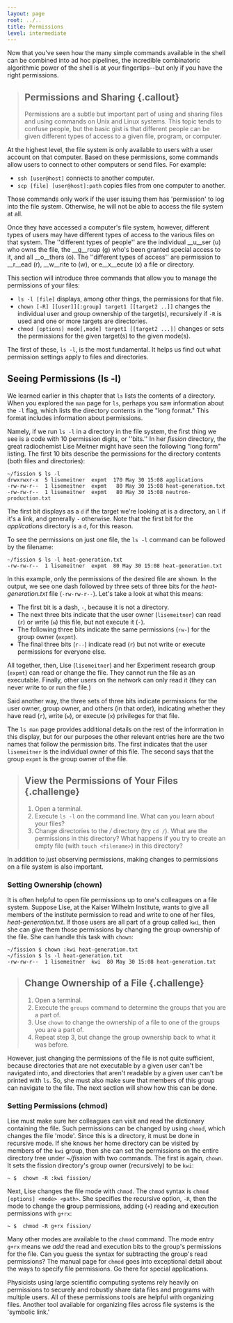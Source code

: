 ```yaml
---
layout: page
root: ../..
title: Permissions
level: intermediate
---
```




Now that you've seen how the many simple commands available in the shell can be
combined into ad hoc pipelines, the incredible combinatoric
algorithmic power of the shell is at your fingertips--but only if you
have the right permissions.

> ## Permissions and Sharing {.callout}
> 
> Permissions are a subtle but important part of using and sharing files
> and using commands on Unix and Linux
> systems. This topic tends to confuse people, but the basic gist is that
> different people can be given different types of access to a given
> file, program, or computer.

At the highest level, the file system is only available to users with
a user account on that computer. Based on these permissions, some
commands allow users to connect to other computers or send files. For example:

*  `ssh [user@host]` connects to another computer.
*  `scp [file] [user@host]:path` copies files from one computer to another.

Those commands only work if the user issuing them has 'permission' to log into the
file system. Otherwise, he will not be able to access the file system at all.

Once they have accessed a computer's file system, however, different types of users may
have different types of access to the various files on that system. The
''different types of people'' are the individual __u__ser (u) who owns the file,
the __g__roup (g) who's been granted special access to it, and all
__o__thers (o). The
''different types of access'' are permission to __r__ead (r),
__w__rite to (w), or e__x__ecute (x) a file or directory.

This section will introduce three commands that allow you to manage the
permissions of your files:

*  `ls -l [file]` displays, among other things, the permissions for that file.
*  `chown [-R] [[user]][:group] target1 [[target2 ..]]` changes the individual user and group ownership of the target(s), recursively if `-R` is used and one or more targets are directories.
*  `chmod [options] mode[,mode] target1 [[target2 ...]]` changes or sets the permissions for the given target(s) to the given mode(s).

The first of these, `ls -l`, is the most fundamental. It helps us find out what
permission settings apply to files and directories.

## Seeing Permissions (ls -l)

We learned earlier in this chapter that `ls` lists the contents of a
directory. When you
explored the `man` page for `ls`, perhaps you saw information about
the `-l` flag, which lists the directory contents in the "long format."
This format includes information about permissions.

Namely, if we run `ls -l` in a directory in the file system, the first
thing we see is a code with 10 permission digits, or ''bits.'' In her
_fission_ directory, the great radiochemist Lise Meitner might have seen the 
following "long form" listing.  The first 10 bits describe the permissions for 
the directory contents (both files and directories):


~~~ {.bash}
~/fission $ ls -l
drwxrwxr-x  5 lisemeitner  expmt  170 May 30 15:08 applications
-rw-rw-r--  1 lisemeitner  expmt   80 May 30 15:08 heat-generation.txt
-rw-rw-r--  1 lisemeitner  expmt   80 May 30 15:08 neutron-production.txt
~~~


The first bit displays as a `d` if the target we're looking at is a
directory, an `l` if it's a link, and generally `-` otherwise. Note
that the first bit for the _applications_ directory is a `d`, for this reason.

To see the permissions on just one file, the `ls -l` command can be
followed by the filename:


~~~ {.bash}
~/fission $ ls -l heat-generation.txt
-rw-rw-r--  1 lisemeitner  expmt  80 May 30 15:08 heat-generation.txt
~~~

In this example, only the permissions of the desired file are shown.
In the output, we see one dash followed by three sets of three bits for the _heat-generation.txt_ file (`-rw-rw-r--`). Let's take a look at what this means:

- The first bit is a dash, `-`, because it is not a directory.
- The next three bits indicate that the user owner  (`lisemeitner`) can
  read (`r`) or write (`w`) this file, but not execute it (`-`).
- The following three bits indicate the same permissions (`rw-`) for the
  group owner (`expmt`).
- The final three bits (`r--`) indicate read (`r`) but not write or
  execute permissions for everyone else.

All together, then, Lise (`lisemeitner`) and her Experiment research
group (`expmt`) can read or change the file. They cannot run the file as
an executable. Finally, other users on the
network can only read it (they can never write to or run the file.)

Said another way, the three sets of three bits indicate permissions for the user
owner, group owner, and others (in that order), indicating whether they have read (`r`), write
(`w`), or execute (`x`) privileges for that file.

The `ls man` page provides additional details on the rest of the
information in this display, but for our purposes the other relevant entries here are
the two names that follow the permission bits. The first indicates that the user
`lisemeitner` is the individual owner of this file.  The second says
that the group `expmt` is the group owner of the file.


> ## View the Permissions of Your Files {.challenge}
> 1. Open a terminal.
> 2. Execute `ls -l` on the command line. What can you learn about your files?
> 3. Change directories to the _/_ directory (try `cd /`). What
> are the permissions in this directory? What happens if you try to
> create an empty file (with `touch <filename>`) in this directory?

In addition to just observing permissions, making changes to
permissions on a file system is also important.

### Setting Ownership (chown)

It is often helpful to open file permissions up to one's colleagues on
a file system. Suppose Lise, at the Kaiser Wilhelm Institute, wants to give all members of the institute permission to read and write to one of
her files, _heat-generation.txt_. If those users are all part of a group called `kwi`, then she can
give them those permissions by changing the group ownership of the file. She can handle this task with `chown`:


~~~ {.bash}
~/fission $ chown :kwi heat-generation.txt
~/fission $ ls -l heat-generation.txt
-rw-rw-r--  1 lisemeitner  kwi  80 May 30 15:08 heat-generation.txt
~~~


> ## Change Ownership of a File {.challenge}
> 1. Open a terminal.
> 2. Execute the `groups` command to determine the groups that you are a
part of.
> 3. Use `chown` to change the ownership of a file to one of the
groups you are a part of.
> 4. Repeat step 3, but change the group ownership back to what it was
before.

However, just changing the permissions of the file is not quite
sufficient, because directories that are not executable by a given user
can't be navigated into, and directories that aren't readable by a
given user can't be printed with `ls`.  So, she must also make sure
that members of this group can navigate to the file. The next section
will show how this can be done.

### Setting Permissions (chmod)

Lise must make sure her colleagues can visit and read the dictionary containing the file. Such permissions can be changed by using
`chmod`, which changes the file 'mode'. Since this is a directory, it
must be done in recursive mode. If she knows her home directory can be visited by members of the `kwi` group, then she can set the permissions on the entire directory tree under _~/fission_ with two commands. The
first is again, `chown`. It sets the fission directory's group
owner (recursively) to be `kwi`:


~~~ {.bash}
~ $  chown -R :kwi fission/
~~~

Next, Lise changes the file mode with `chmod`. The `chmod` syntax is
`chmod [options] <mode> <path>`. She specifies the recursive option, `-R`, then the
mode to change the **g**roup permissions, adding (`+`) reading and
e**x**ecution permissions with  `g+rx`:


~~~ {.bash}
~ $  chmod -R g+rx fission/
~~~

Many other modes are available to the `chmod` command. The mode entry
`g+rx` means we _add_ the read and execution bits to the group's
permissions for the file. Can you guess the syntax for subtracting the
group's read permissions?  The manual page for `chmod` goes into
exceptional detail about the ways to specify file permissions. Go there
for special applications.

Physicists using large scientific computing systems rely heavily on
permissions to securely and robustly share data files and programs
with multiple users. All of these permissions tools are helpful with
organizing files. Another tool available for organizing
files across file systems is the 'symbolic link.'

